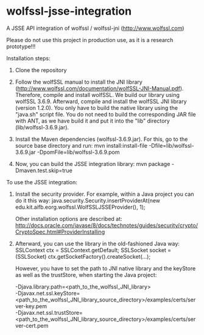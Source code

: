 # wolfssl-jsse-integration
A JSSE API integration of wolfssl / wolfssl-jni (http://www.wolfssl.com)

Please do not use this project in production use, as it is a research prototype!!!

Installation steps:

1. Clone the repository

2. Follow the wolfSSL manual to install the JNI library (http://www.wolfssl.com/documentation/wolfSSL-JNI-Manual.pdf). 
   Therefore, compile and install wolfSSL. We build our library using wolfSSL 3.6.9.
   Afterward, compile and install the wolfSSL JNI library (version 1.2.0). You only have to build the native library 
   using the "java.sh" script file. You do not need to build the corresponding JAR file with ANT, as we have build 
   it and put it into the "lib" directory (lib/wolfssl-3.6.9.jar).
   
3. Install the Maven dependencies (wolfssl-3.6.9.jar).
   For this, go to the source base directory and run:
   mvn install:install-file -Dfile=lib/wolfssl-3.6.9.jar -DpomFile=lib/wolfssl-3.6.9.pom
   
4. Now, you can build the JSSE integration library:
   mvn package -Dmaven.test.skip=true


To use the JSSE integration:
1. Install the security provider. For example, within a Java project you can do it this way:
   java.security.Security.insertProviderAt(new edu.kit.aifb.eorg.wolfssl.WolfSSLJSSEProvider(), 1);
   
   Other installation options are described at: http://docs.oracle.com/javase/8/docs/technotes/guides/security/crypto/CryptoSpec.html#ProviderInstalling
   
2. Afterward, you can use the library in the old-fashioned Java way:
   SSLContext ctx = SSLContext.getDefault;
   SSLSocket socket = (SSLSocket) ctx.getSocketFactory().createSocket(...);
   
   However, you have to set the path to JNI native library and the keyStore as well as the trustStore, when starting the Java project:
   
   -Djava.library.path=<path_to_the_wolfssl_JNI_library> \
   -Djavax.net.ssl.keyStore=<path_to_the_wolfssl_JNI_library_source_directory>/examples/certs/server-key.pem \
   -Djavax.net.ssl.trustStore=<path_to_the_wolfssl_JNI_library_source_directory>/examples/certs/server-cert.pem